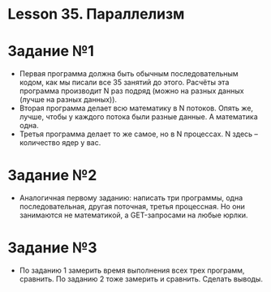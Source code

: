 # Lesson 35. Параллелизм

# Задание №1

- Первая программа должна быть обычным последовательным кодом, как мы писали все 35 занятий до этого. Расчёты эта программа производит N раз подряд (можно на разных данных (лучше на разных данных)).
- Вторая программа делает всю математику в N потоков. Опять же, лучше, чтобы у каждого потока были разные данные. А математика одна.
- Третья программа делает то же самое, но в N процессах. N здесь – количество ядер у вас.

# Задание №2
- Аналогичная первому заданию: написать три программы, одна последовательная, другая поточная, третья процессная. Но они занимаются не математикой, а GET-запросами на любые юрлки.

# Задание №3
- По заданию 1 замерить время выполнения всех трех программ, сравнить. По заданию 2 тоже замерить и сравнить. Сделать выводы.
